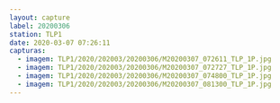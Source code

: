 ```yaml
---
layout: capture
label: 20200306
station: TLP1
date: 2020-03-07 07:26:11
capturas:
  - imagem: TLP1/2020/202003/20200306/M20200307_072611_TLP_1P.jpg
  - imagem: TLP1/2020/202003/20200306/M20200307_072727_TLP_1P.jpg
  - imagem: TLP1/2020/202003/20200306/M20200307_074800_TLP_1P.jpg
  - imagem: TLP1/2020/202003/20200306/M20200307_081300_TLP_1P.jpg
---
```

